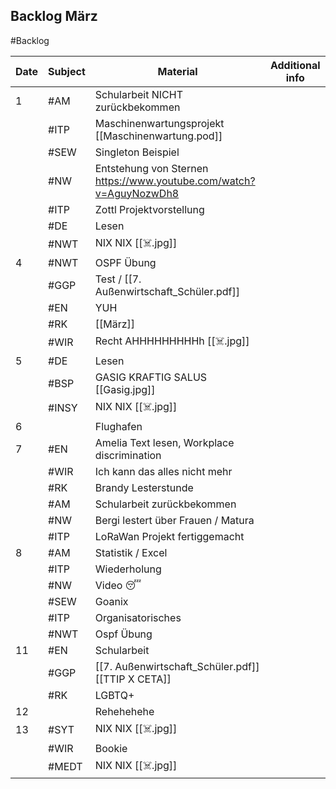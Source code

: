 ## Backlog März
#Backlog

| Date | Subject | Material                                                           | Additional info |
| ---- | ------- | ------------------------------------------------------------------ | --------------- |
| 1    | #AM     | Schularbeit NICHT zurückbekommen                                   |                 |
|      | #ITP    | Maschinenwartungsprojekt [[Maschinenwartung.pod]]                  |                 |
|      | #SEW    | Singleton Beispiel                                                 |                 |
|      | #NW     | Entstehung von Sternen https://www.youtube.com/watch?v=AguyNozwDh8 |                 |
|      | #ITP    | Zottl Projektvorstellung                                           |                 |
|      | #DE     | Lesen                                                              |                 |
|      | #NWT    | NIX NIX [[☠️.jpg]]                                                 |                 |
| 4    | #NWT    | OSPF Übung                                                         |                 |
|      | #GGP    | Test / [[7. Außenwirtschaft_Schüler.pdf]]                          |                 |
|      | #EN     | YUH                                                                |                 |
|      | #RK     | [[März]]                                                           |                 |
|      | #WIR    | Recht AHHHHHHHHHh [[☠️.jpg]]                                       |                 |
| 5    | #DE     | Lesen                                                              |                 |
|      | #BSP    | GASIG KRAFTIG SALUS [[Gasig.jpg]]                                  |                 |
|      | #INSY   | NIX NIX [[☠️.jpg]]                                                 |                 |
| 6    |         | Flughafen                                                          |                 |
| 7    | #EN     | Amelia Text lesen, Workplace discrimination                        |                 |
|      | #WIR    | Ich kann das alles nicht mehr                                      |                 |
|      | #RK     | Brandy Lesterstunde                                                |                 |
|      | #AM     | Schularbeit zurückbekommen                                         |                 |
|      | #NW     | Bergi lestert über Frauen / Matura                                 |                 |
|      | #ITP    | LoRaWan Projekt fertiggemacht                                      |                 |
| 8    | #AM     | Statistik / Excel                                                  |                 |
|      | #ITP    | Wiederholung                                                       |                 |
|      | #NW     | Video 😴                                                           |                 |
|      | #SEW    | Goanix                                                             |                 |
|      | #ITP    | Organisatorisches                                                  |                 |
|      | #NWT    | Ospf Übung                                                         |                 |
| 11   | #EN     | Schularbeit                                                        |                 |
|      | #GGP    | [[7. Außenwirtschaft_Schüler.pdf]] [[TTIP X CETA]]                 |                 |
|      | #RK     | LGBTQ+                                                             |                 |
| 12   |         | Rehehehehe                                                         |                 |
| 13   | #SYT    | NIX NIX [[☠️.jpg]]                                                 |                 |
|      | #WIR    | Bookie                                                             |                 |
|      | #MEDT   | NIX NIX [[☠️.jpg]]                                                 |                 |
